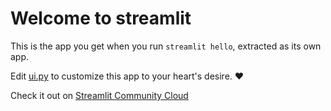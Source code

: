 # Welcome to streamlit

This is the app you get when you run `streamlit hello`, extracted as its own app.

Edit [ui.py](./ui.py) to customize this app to your heart's desire. ❤️

Check it out on [Streamlit Community Cloud](https://st-ui-app.streamlit.app/)
